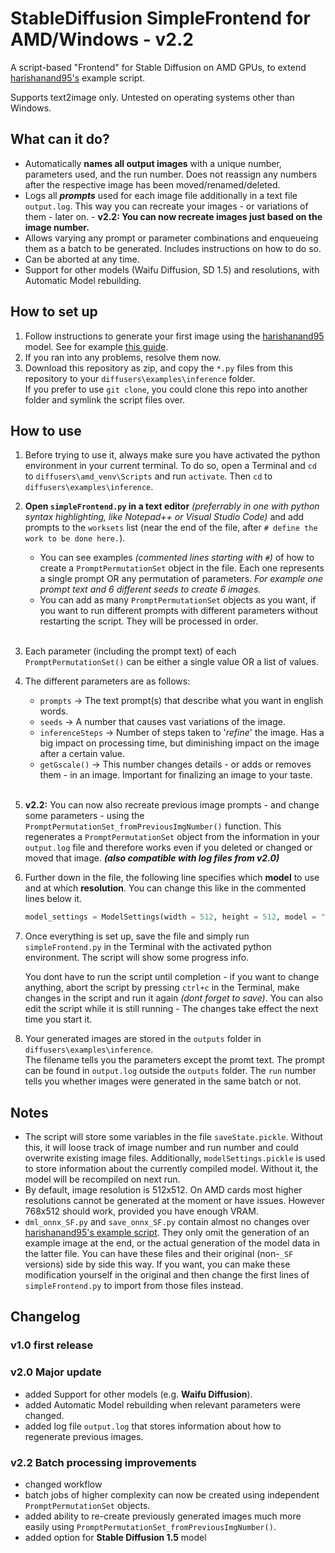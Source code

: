 # StableDiffusion SimpleFrontend for AMD/Windows - v2.2
A script-based "Frontend" for Stable Diffusion on AMD GPUs, to extend [harishanand95's](https://github.com/harishanand95/diffusers/blob/dml/examples/inference/dml_onnx.py) example script.

Supports text2image only. Untested on operating systems other than Windows.

## What can it do?
- Automatically **names all output images** with a unique number, parameters used, and the run number. Does not reassign any numbers after the respective image has been moved/renamed/deleted.
- Logs all ***prompts*** used for each image file additionally in a text file `output.log`. This way you can recreate your images - or variations of them - later on. - **v2.2: You can now recreate images just based on the image number.**
- Allows varying any prompt or parameter combinations and enqueueing them as a batch to be generated. Includes instructions on how to do so.
- Can be aborted at any time.
- Support for other models (Waifu Diffusion, SD 1.5) and resolutions, with Automatic Model rebuilding.

## How to set up
1. Follow instructions to generate your first image using the [harishanand95](https://github.com/harishanand95/diffusers/tree/dml) model. See for example [this guide](https://gitgudblog.vercel.app/posts/stable-diffusion-amd-win10).
2. If you ran into any problems, resolve them now. 
3. Download this repository as zip, and copy the `*.py` files from this repository to your `diffusers\examples\inference` folder. <br>
If you prefer to use `git clone`, you could clone this repo into another folder and symlink the script files over.

## How to use
1. Before trying to use it, always make sure you have activated the python environment in your current terminal. To do so, open a Terminal and `cd` to `diffusers\amd_venv\Scripts` and run `activate`. Then `cd` to `diffusers\examples\inference`.

2. **Open `simpleFrontend.py` in a text editor** _(preferrably in one with python syntax highlighting, like Notepad++ or Visual Studio Code)_ and add prompts to the `worksets` list (near the end of the file, after `# define the work to be done here.`). 
   - You can see examples _(commented lines starting with `#`)_ of how to create a `PromptPermutationSet` object in the file. Each one represents a single prompt OR any permutation of parameters. _For example one prompt text and 6 different seeds to create 6 images._ 
   - You can add as many `PromptPermutationSet` objects as you want, if you want to run different prompts with different parameters without restarting the script. They will be processed in order.
<br><br>
3. Each parameter (including the prompt text) of each `PromptPermutationSet()` can be either a single value OR a list of values. 
4. The different parameters are as follows:
    - `prompts` -> The text prompt(s) that describe what you want in english words.  
    - `seeds` -> A number that causes vast variations of the image.
    - `inferenceSteps` -> Number of steps taken to '_refine_' the image. Has a big impact on processing time, but diminishing impact on the image after a certain value.
    - `getGscale()` -> This number changes details - or adds or removes them - in an image. Important for finalizing an image to your taste.
<br><br>
1. **v2.2:** You can now also recreate previous image prompts - and change some parameters - using the `PromptPermutationSet_fromPreviousImgNumber()` function. This regenerates a ``PromptPermutationSet`` object from the information in your `output.log` file and therefore works even if you deleted or changed or moved that image. ___(also compatible with log files from v2.0)___
2. Further down in the file, the following line specifies which **model** to use and at which **resolution**. You can change this like in the commented lines below it.
   ```python
   model_settings = ModelSettings(width = 512, height = 512, model = "sd14")
   ```
3. Once everything is set up, save the file and simply run `simpleFrontend.py` in the Terminal with the activated python environment. The script will show some progress info. <p>
You dont have to run the script until completion - if you want to change anything, abort the script by pressing `ctrl+c` in the Terminal, make changes in the script and run it again _(dont forget to save)_. You can also edit the script while it is still running - The changes take effect the next time you start it.</p>
5. Your generated images are stored in the `outputs` folder in `diffusers\examples\inference`. 
<br>The filename tells you the parameters except the promt text. The prompt can be found in `output.log` outside the `outputs` folder. The `run` number tells you whether images were generated in the same batch or not.

## Notes
- The script will store some variables in the file `saveState.pickle`. Without this, it will loose track of image number and run number and could overwrite existing image files. Additionally, `modelSettings.pickle` is used to store information about the currently compiled model. Without it, the model will be recompiled on next run.
- By default, image resolution is 512x512. On AMD cards most higher resolutions cannot be generated at the moment or have issues. However 768x512 should work, provided you have enough VRAM. 
- `dml_onnx_SF.py` and `save_onnx_SF.py` contain almost no changes over [harishanand95's example script](https://github.com/harishanand95/diffusers/blob/dml/examples/inference/dml_onnx.py). They only omit the generation of an example image at the end, or the actual generation of the model data in the latter file. You can have these files and their original (non-`_SF` versions) side by side this way. If you want, you can make these modification yourself in the original and then change the first lines of `simpleFrontend.py` to import from those files instead.

## Changelog
### v1.0 first release
### v2.0 Major update
- added Support for other models (e.g. **Waifu Diffusion**).
- added Automatic Model rebuilding when relevant parameters were changed.
- added log file `output.log` that stores information about how to regenerate previous images.
### v2.2 Batch processing improvements
- changed workflow
- batch jobs of higher complexity can now be created using independent `PromptPermutationSet` objects.
- added ability to re-create previously generated images much more easily using `PromptPermutationSet_fromPreviousImgNumber()`.
- added option for **Stable Diffusion 1.5** model